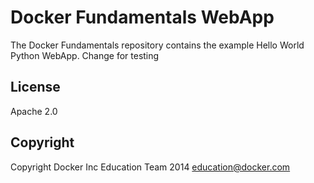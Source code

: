 Docker Fundamentals WebApp
==========================

The Docker Fundamentals repository contains the example Hello World Python WebApp.
Change for testing
## License

Apache 2.0

## Copyright

Copyright Docker Inc Education Team 2014 <education@docker.com>
